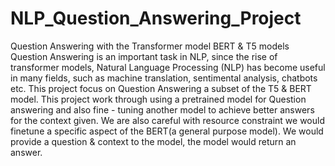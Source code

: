 # NLP_Question_Answering_Project
Question Answering with the Transformer model BERT &amp; T5 models
Question Answering is an important task in NLP, since the rise of transformer models, Natural Language Processing (NLP) has become useful in many fields, 
such as machine translation, sentimental analysis, chatbots etc. This project focus on Question Answering a subset of the T5 & BERT model. 
This project work through using a pretrained model for Question answering and also fine - tuning another model to achieve better answers for the context given. 
We are also careful with resource constraint we would finetune a specific aspect of the BERT(a general purpose model). 
We would provide a question & context to the model, the model would return an answer. 
